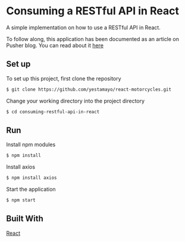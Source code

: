 # Consuming a RESTful API in React
A simple implementation on how to use a RESTful API in React.

To follow along, this application has been documented as an article on Pusher blog. You can read about it [here](https://pusher.com/tutorials/consume-restful-api-react)

## Set up
To set up this project, first clone the repository
```bash
$ git clone https://github.com/yestamayo/react-motorcycles.git
```

Change your working directory into the project directory
```bash
$ cd consuming-restful-api-in-react
```
## Run

Install npm modules
```bash
$ npm install
```
Install axios
```bash
$ npm install axios
```

Start the application
```bash
$ npm start
```

## Built With
[React](https://github.com/facebook/create-react-app) 
